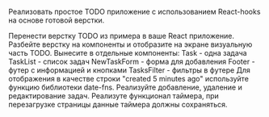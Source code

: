 Реализовать простое TODO приложение c использованием React-hooks на основе готовой верстки.

Перенести верстку TODO из примера в ваше React приложение.
Разбейте верстку на компоненты и отобразите на экране визуальную часть TODO. Вынесите в отдельные компоненты:
Task - одна задача
TaskList - список задач
NewTaskForm - форма для добавления
Footer - футер с информацией и кнопками
TasksFilter - фильтры в футере
Для отображения в качестве строки "created 5 minutes ago" используйте функцию библиотеки date-fns.
Реализуйте добавление, удаление и редактирование задач.
Реализуте функционал таймера, при перезагрузке страницы данные таймера должны сохраняться.
